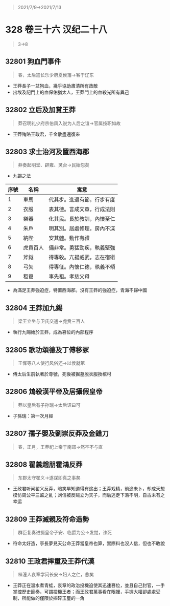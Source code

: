 > 2021/7/9->2021/7/13

# 328 卷三十六 汉纪二十八

> 3->8

## 32801 狗血門事件
> 春，太后遣长乐少府夏侯籓->客于辽东
- 王莽長子一盆狗血，幾乎協助肅清所有政敵
- 出埃及記門上的血保佑猶太人，王莽門上的血殺光所有異己

## 32802 立后及加賞王莽
> 莽召明礼少府宗伯凤入说为人后之谊->官属按职如故
- 王莽賄賂王政君，千金散盡還復來

## 32803 求士治河及置西海郡
> 莽奏起明堂、辟雍、灵台->民始怨矣

- 九錫之法

序號|名稱|寓意
--|--|--
1|車馬|代其步。進退有節，行步有度
2|衣服|表其德。言成文章，行成法則
3|樂器|化其民。長於教訓，內懷至仁
4|朱戶|明其別。居處修理，房內不渫
5|納陛|安其體。動作有禮
6|虎賁百人|備非常。勇猛勁疾，執義堅強
7|斧鉞|得專殺。亢揚威武，志在宿衛
8|弓矢|得專征。內懷仁德，執義不傾
9|秬鬯|事先祖。孝慈父母

- 為滿足王莽強迫症，特置西海郡。沒有王莽的強迫症，青海不歸中國

## 32804 王莽加九錫
> 梁王立坐与卫氏交通->虎贲三百人
- 執行九賜始於王莽，成為篡位的內部程序

## 32805 歌功頌德及丁傅移冢
> 王恽等八人使行风俗还->以侯就第
- 傅太后生前執著於尊號，死後被掘墓脫衣服換棺材

## 32806 鴆殺漢平帝及居攝假皇帝
> 莽以皇后有子孙瑞->太后诏曰可
- 子孫瑞：第一次月經

## 32807 孺子嬰及劉崇反莽及金錯刀
> 春，正月，王莽祀上帝于南郊->然卒不与直

## 32808 翟義趙朋霍鴻反莽
> 东郡太守翟义->遂谋即真之事矣
- 王政君听闻翟义反莽，暗笑早知道得有这出；王莽戏精，前途未卜，却成天想模仿周公平三监之乱；刘信被反贼立为天子，而后逃走下落不明，自古未有之幸运

## 32809 王莽滅親及符命造勢
> 群臣复奏进摄皇帝子安、临爵为公->发觉，诛死
- 符命太好造，亭長夢見天公命王莽當皇帝也算，實際料也沒人信，但也不敢說

## 32810 王政君摔璽及王莽代漢
> 梓潼人哀章学问长安->妇人之仁，悲矣
- 王莽正在溫水煮青蛙，哀章的政治投機迫使其迅速篡位，並且自己封官，一手掌控歷史節奏，可謂投機王者；而王政君萬事看在眼裡，手握大權卻處處受制，所能做的僅限於摔碎玉璽的一角

